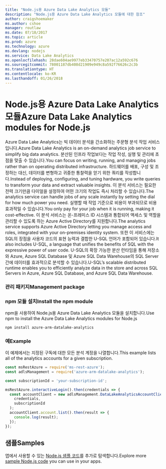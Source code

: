 ```yaml
---
title: "Node.js용 Azure Data Lake Analytics 모듈"
description: "Node.js용 Azure Data Lake Analytics 모듈에 대한 참조"
author: craigshoemaker
ms.author: cshoe
manager: routlaw
ms.date: 07/18/2017
ms.topic: article
ms.prod: azure
ms.technology: azure
ms.devlang: nodejs
ms.service: Data Lake Analytics
ms.openlocfilehash: 28dae604ae9977eb33470757e207ac12a592c676
ms.sourcegitcommit: 78001187db408d21909e949c8a592f76626c2c3b
ms.translationtype: HT
ms.contentlocale: ko-KR
ms.lasthandoff: 01/26/2018
---
```

# <a name="azure-data-lake-analytics-modules-for-nodejs"></a><span data-ttu-id="cb2f3-103">Node.js용 Azure Data Lake Analytics 모듈</span><span class="sxs-lookup"><span data-stu-id="cb2f3-103">Azure Data Lake Analytics modules for Node.js</span></span>

<span data-ttu-id="cb2f3-104">Azure Data Lake Analytics는 빅 데이터 분석을 간소화하는 주문형 분석 작업 서비스입니다.</span><span class="sxs-lookup"><span data-stu-id="cb2f3-104">Azure Data Lake Analytics is an on-demand analytics job service to simplify big data analytics.</span></span> <span data-ttu-id="cb2f3-105">분산된 인프라 작업보다는 작업 작성, 실행 및 관리에 초점을 맞출 수 있습니다.</span><span class="sxs-lookup"><span data-stu-id="cb2f3-105">You can focus on writing, running, and managing jobs rather than on operating distributed infrastructure.</span></span> <span data-ttu-id="cb2f3-106">하드웨어를 배포, 구성 및 조정하는 대신, 데이터를 변형하고 귀중한 통찰력을 얻기 위한 쿼리를 작성합니다.</span><span class="sxs-lookup"><span data-stu-id="cb2f3-106">Instead of deploying, configuring, and tuning hardware, you write queries to transform your data and extract valuable insights.</span></span> <span data-ttu-id="cb2f3-107">이 분석 서비스는 필요한 전력 크기만큼 다이얼을 설정하여 어떤 크기의 작업도 즉시 처리할 수 있습니다.</span><span class="sxs-lookup"><span data-stu-id="cb2f3-107">The analytics service can handle jobs of any scale instantly by setting the dial for how much power you need.</span></span> <span data-ttu-id="cb2f3-108">실행할 때 작업 기준으로 비용이 부과되므로 비용 효과적일 수 있습니다.</span><span class="sxs-lookup"><span data-stu-id="cb2f3-108">You only pay for your job when it is running, making it cost-effective.</span></span> <span data-ttu-id="cb2f3-109">이 분석 서비스는 온-프레미스 ID 시스템과 통합되어 액세스 및 역할을 관리할 수 있도록 하는 Azure Active Directory를 지원합니다.</span><span class="sxs-lookup"><span data-stu-id="cb2f3-109">The analytics service supports Azure Active Directory letting you manage access and roles, integrated with your on-premises identity system.</span></span> <span data-ttu-id="cb2f3-110">또한 이 서비스에는 SQL의 장점을 사용자 코드의 표현 능력과 결합한 U-SQL 언어가 포함되어 있습니다.</span><span class="sxs-lookup"><span data-stu-id="cb2f3-110">It also includes U-SQL, a language that unifies the benefits of SQL with the expressive power of user code.</span></span> <span data-ttu-id="cb2f3-111">U-SQL의 확장 가능한 분산 런타임을 통해 저장소와 Azure, Azure SQL Database 및 Azure SQL Data Warehouse의 SQL Server 간에 데이터를 효과적으로 분석할 수 있습니다.</span><span class="sxs-lookup"><span data-stu-id="cb2f3-111">U-SQL’s scalable distributed runtime enables you to efficiently analyze data in the store and across SQL Servers in Azure, Azure SQL Database, and Azure SQL Data Warehouse.</span></span>

### <a name="management-package"></a><span data-ttu-id="cb2f3-112">관리 패키지</span><span class="sxs-lookup"><span data-stu-id="cb2f3-112">Management package</span></span>

### <a name="install-the-npm-module"></a><span data-ttu-id="cb2f3-113">npm 모듈 설치</span><span class="sxs-lookup"><span data-stu-id="cb2f3-113">Install the npm module</span></span>

<span data-ttu-id="cb2f3-114">npm을 사용하여 Node.js용 Azure Data Lake Analytics 모듈을 설치합니다.</span><span class="sxs-lookup"><span data-stu-id="cb2f3-114">Use npm to install the Azure Data Lake Analytics modules for Node.js</span></span>

```bash
npm install azure-arm-datalake-analytics
```

### <a name="example"></a><span data-ttu-id="cb2f3-115">예</span><span class="sxs-lookup"><span data-stu-id="cb2f3-115">Example</span></span>

<span data-ttu-id="cb2f3-116">이 예제에서는 지정된 구독에 대한 모든 분석 계정을 나열합니다.</span><span class="sxs-lookup"><span data-stu-id="cb2f3-116">This example lists all of the analytics accounts for a given subscription.</span></span>

```javascript
const msRestAzure = require('ms-rest-azure');
const adlsManagement = require('azure-arm-datalake-analytics');

const subscriptionId = 'your-subscription-id';

msRestAzure.interactiveLogin().then(credentials => {
  const accountClient = new adlsManagement.DataLakeAnalyticsAccountClient(
    credentials,
    subscriptionId
  );
  accountClient.account.list().then(result => {
    console.log(result);
  });
});
```

## <a name="samples"></a><span data-ttu-id="cb2f3-117">샘플</span><span class="sxs-lookup"><span data-stu-id="cb2f3-117">Samples</span></span>

<span data-ttu-id="cb2f3-118">앱에서 사용할 수 있는 [Node.js 샘플 코드](https://azure.microsoft.com/resources/samples/?platform=nodejs)를 추가로 탐색합니다.</span><span class="sxs-lookup"><span data-stu-id="cb2f3-118">Explore more [sample Node.js code](https://azure.microsoft.com/resources/samples/?platform=nodejs) you can use in your apps.</span></span>

